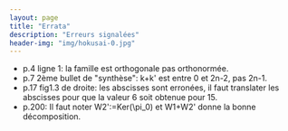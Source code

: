 ```yaml
---
layout: page
title: "Errata"
description: "Erreurs signalées"
header-img: "img/hokusai-0.jpg"
---
```


* p.4 ligne 1: la famille est orthogonale pas orthonormée.
* p.7 2ème bullet de "synthèse": k+k' est entre 0 et 2n-2, pas 2n-1.
* p.17 fig1.3 de droite: les abscisses sont erronées, il faut translater les abscisses pour que la valeur 6 soit obtenue pour 15.
* p.200: Il faut noter W2':=Ker(\pi_0) et W1+W2' donne la bonne décomposition. 
